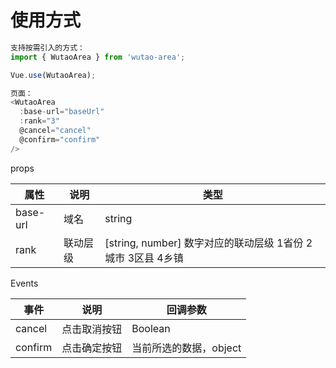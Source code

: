 # 使用方式

```javascript
支持按需引入的方式：
import { WutaoArea } from 'wutao-area';

Vue.use(WutaoArea);

页面：
<WutaoArea
  :base-url="baseUrl"
  :rank="3"
  @cancel="cancel"
  @confirm="confirm"
/>

```

props

|  属性  | 说明   |  类型    |
| ------ | ------ | ------ |
|  base-url  | 域名 |   string    |
|  rank  | 联动层级 |   [string, number] 数字对应的联动层级 1省份  2城市 3区县 4乡镇    |

Events

|  事件             | 说明                     | 回调参数                   |
| ------ | ------ | ------ |
|  cancel           | 点击取消按钮             |   Boolean                  |
|  confirm          | 点击确定按钮             |   当前所选的数据，object    |


